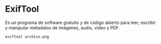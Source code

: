 # ExifTool

Es un programa de software gratuito y de código abierto para leer, escribir y manipular metadatos de imágenes, audio, vídeo y PDF.

```gcode
exiftool archivo.png
```

